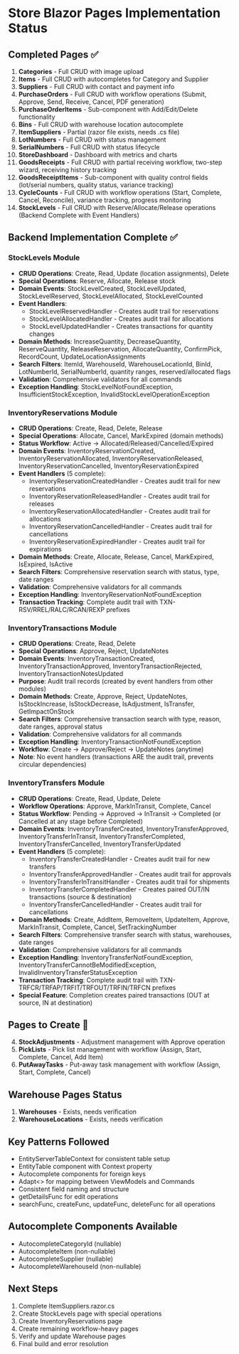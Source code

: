 # Store Blazor Pages Implementation Status

## Completed Pages ✅
1. **Categories** - Full CRUD with image upload
2. **Items** - Full CRUD with autocompletes for Category and Supplier
3. **Suppliers** - Full CRUD with contact and payment info
4. **PurchaseOrders** - Full CRUD with workflow operations (Submit, Approve, Send, Receive, Cancel, PDF generation)
5. **PurchaseOrderItems** - Sub-component with Add/Edit/Delete functionality
6. **Bins** - Full CRUD with warehouse location autocomplete
7. **ItemSuppliers** - Partial (razor file exists, needs .cs file)
8. **LotNumbers** - Full CRUD with status management
9. **SerialNumbers** - Full CRUD with status lifecycle
10. **StoreDashboard** - Dashboard with metrics and charts
11. **GoodsReceipts** - Full CRUD with partial receiving workflow, two-step wizard, receiving history tracking
12. **GoodsReceiptItems** - Sub-component with quality control fields (lot/serial numbers, quality status, variance tracking)
13. **CycleCounts** - Full CRUD with workflow operations (Start, Complete, Cancel, Reconcile), variance tracking, progress monitoring
14. **StockLevels** - Full CRUD with Reserve/Allocate/Release operations (Backend Complete with Event Handlers)

## Backend Implementation Complete ✅

### StockLevels Module
- **CRUD Operations**: Create, Read, Update (location assignments), Delete
- **Special Operations**: Reserve, Allocate, Release stock
- **Domain Events**: StockLevelCreated, StockLevelUpdated, StockLevelReserved, StockLevelAllocated, StockLevelCounted
- **Event Handlers**: 
  - StockLevelReservedHandler - Creates audit trail for reservations
  - StockLevelAllocatedHandler - Creates audit trail for allocations
  - StockLevelUpdatedHandler - Creates transactions for quantity changes
- **Domain Methods**: IncreaseQuantity, DecreaseQuantity, ReserveQuantity, ReleaseReservation, AllocateQuantity, ConfirmPick, RecordCount, UpdateLocationAssignments
- **Search Filters**: ItemId, WarehouseId, WarehouseLocationId, BinId, LotNumberId, SerialNumberId, quantity ranges, reserved/allocated flags
- **Validation**: Comprehensive validators for all commands
- **Exception Handling**: StockLevelNotFoundException, InsufficientStockException, InvalidStockLevelOperationException

### InventoryReservations Module
- **CRUD Operations**: Create, Read, Delete, Release
- **Special Operations**: Allocate, Cancel, MarkExpired (domain methods)
- **Status Workflow**: Active → Allocated/Released/Cancelled/Expired
- **Domain Events**: InventoryReservationCreated, InventoryReservationAllocated, InventoryReservationReleased, InventoryReservationCancelled, InventoryReservationExpired
- **Event Handlers** (5 complete):
  - InventoryReservationCreatedHandler - Creates audit trail for new reservations
  - InventoryReservationReleasedHandler - Creates audit trail for releases
  - InventoryReservationAllocatedHandler - Creates audit trail for allocations
  - InventoryReservationCancelledHandler - Creates audit trail for cancellations
  - InventoryReservationExpiredHandler - Creates audit trail for expirations
- **Domain Methods**: Create, Allocate, Release, Cancel, MarkExpired, IsExpired, IsActive
- **Search Filters**: Comprehensive reservation search with status, type, date ranges
- **Validation**: Comprehensive validators for all commands
- **Exception Handling**: InventoryReservationNotFoundException
- **Transaction Tracking**: Complete audit trail with TXN-RSV/RREL/RALC/RCAN/REXP prefixes

### InventoryTransactions Module
- **CRUD Operations**: Create, Read, Delete
- **Special Operations**: Approve, Reject, UpdateNotes
- **Domain Events**: InventoryTransactionCreated, InventoryTransactionApproved, InventoryTransactionRejected, InventoryTransactionNotesUpdated
- **Purpose**: Audit trail records (created by event handlers from other modules)
- **Domain Methods**: Create, Approve, Reject, UpdateNotes, IsStockIncrease, IsStockDecrease, IsAdjustment, IsTransfer, GetImpactOnStock
- **Search Filters**: Comprehensive transaction search with type, reason, date ranges, approval status
- **Validation**: Comprehensive validators for all commands
- **Exception Handling**: InventoryTransactionNotFoundException
- **Workflow**: Create → Approve/Reject → UpdateNotes (anytime)
- **Note**: No event handlers (transactions ARE the audit trail, prevents circular dependencies)

### InventoryTransfers Module
- **CRUD Operations**: Create, Read, Update, Delete
- **Workflow Operations**: Approve, MarkInTransit, Complete, Cancel
- **Status Workflow**: Pending → Approved → InTransit → Completed (or Cancelled at any stage before Completed)
- **Domain Events**: InventoryTransferCreated, InventoryTransferApproved, InventoryTransferInTransit, InventoryTransferCompleted, InventoryTransferCancelled, InventoryTransferUpdated
- **Event Handlers** (5 complete):
  - InventoryTransferCreatedHandler - Creates audit trail for new transfers
  - InventoryTransferApprovedHandler - Creates audit trail for approvals
  - InventoryTransferInTransitHandler - Creates audit trail for shipments
  - InventoryTransferCompletedHandler - Creates paired OUT/IN transactions (source & destination)
  - InventoryTransferCancelledHandler - Creates audit trail for cancellations
- **Domain Methods**: Create, AddItem, RemoveItem, UpdateItem, Approve, MarkInTransit, Complete, Cancel, SetTrackingNumber
- **Search Filters**: Comprehensive transfer search with status, warehouses, date ranges
- **Validation**: Comprehensive validators for all commands
- **Exception Handling**: InventoryTransferNotFoundException, InventoryTransferCannotBeModifiedException, InvalidInventoryTransferStatusException
- **Transaction Tracking**: Complete audit trail with TXN-TRFCR/TRFAP/TRFIT/TRFOUT/TRFIN/TRFCN prefixes
- **Special Feature**: Completion creates paired transactions (OUT at source, IN at destination)

## Pages to Create 📝
4. **StockAdjustments** - Adjustment management with Approve operation
5. **PickLists** - Pick list management with workflow (Assign, Start, Complete, Cancel, Add Item)
6. **PutAwayTasks** - Put-away task management with workflow (Assign, Start, Complete, Cancel)

## Warehouse Pages Status
1. **Warehouses** - Exists, needs verification
2. **WarehouseLocations** - Exists, needs verification

## Key Patterns Followed
- EntityServerTableContext for consistent table setup
- EntityTable component with Context property
- Autocomplete components for foreign keys
- Adapt<> for mapping between ViewModels and Commands
- Consistent field naming and structure
- getDetailsFunc for edit operations
- searchFunc, createFunc, updateFunc, deleteFunc for all operations

## Autocomplete Components Available
- AutocompleteCategoryId (nullable)
- AutocompleteItem (non-nullable)
- AutocompleteSupplier (nullable)
- AutocompleteWarehouseId (non-nullable)

## Next Steps
1. Complete ItemSuppliers.razor.cs
2. Create StockLevels page with special operations
3. Create InventoryReservations page
4. Create remaining workflow-heavy pages
5. Verify and update Warehouse pages
6. Final build and error resolution
